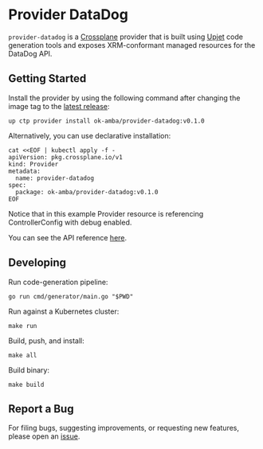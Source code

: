 # Provider DataDog

`provider-datadog` is a [Crossplane](https://crossplane.io/) provider that
is built using [Upjet](https://github.com/upbound/upjet) code
generation tools and exposes XRM-conformant managed resources for the
DataDog API.

## Getting Started

Install the provider by using the following command after changing the image tag
to the [latest release](https://marketplace.upbound.io/providers/ok-amba/provider-datadog):
```
up ctp provider install ok-amba/provider-datadog:v0.1.0
```

Alternatively, you can use declarative installation:
```
cat <<EOF | kubectl apply -f -
apiVersion: pkg.crossplane.io/v1
kind: Provider
metadata:
  name: provider-datadog
spec:
  package: ok-amba/provider-datadog:v0.1.0
EOF
```

Notice that in this example Provider resource is referencing ControllerConfig with debug enabled.

You can see the API reference [here](https://doc.crds.dev/github.com/ok-amba/provider-datadog).

## Developing

Run code-generation pipeline:
```console
go run cmd/generator/main.go "$PWD"
```

Run against a Kubernetes cluster:

```console
make run
```

Build, push, and install:

```console
make all
```

Build binary:

```console
make build
```

## Report a Bug

For filing bugs, suggesting improvements, or requesting new features, please
open an [issue](https://github.com/ok-amba/provider-datadog/issues).

